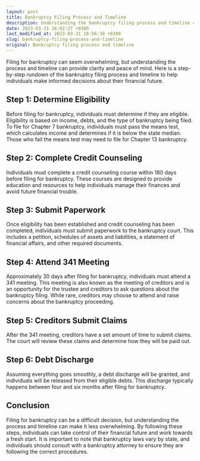 ```yaml
---
layout: post
title: Bankruptcy Filing Process and Timeline
description: Understanding the bankruptcy filing process and timeline can help individuals make informed decisions about their financial future. Learn about the steps involved in filing for bankruptcy and what to expect throughout the process.
date: 2023-03-31 16:02:27 +0300
last_modified_at: 2023-03-31 18:56:38 +0300
slug: bankruptcy-filing-process-and-timeline
original: Bankruptcy filing process and timeline
---
```

Filing for bankruptcy can seem overwhelming, but understanding the process and timeline can provide clarity and peace of mind. Here is a step-by-step rundown of the bankruptcy filing process and timeline to help individuals make informed decisions about their financial future.

## Step 1: Determine Eligibility

Before filing for bankruptcy, individuals must determine if they are eligible. Eligibility is based on income, debts, and the type of bankruptcy being filed. To file for Chapter 7 bankruptcy, individuals must pass the means test, which calculates income and determines if it is below the state median. Those who fail the means test may need to file for Chapter 13 bankruptcy.

## Step 2: Complete Credit Counseling

Individuals must complete a credit counseling course within 180 days before filing for bankruptcy. These courses are designed to provide education and resources to help individuals manage their finances and avoid future financial trouble.

## Step 3: Submit Paperwork

Once eligibility has been established and credit counseling has been completed, individuals must submit paperwork to the bankruptcy court. This includes a petition, schedules of assets and liabilities, a statement of financial affairs, and other required documents.

## Step 4: Attend 341 Meeting

Approximately 30 days after filing for bankruptcy, individuals must attend a 341 meeting. This meeting is also known as the meeting of creditors and is an opportunity for the trustee and creditors to ask questions about the bankruptcy filing. While rare, creditors may choose to attend and raise concerns about the bankruptcy proceeding.

## Step 5: Creditors Submit Claims

After the 341 meeting, creditors have a set amount of time to submit claims. The court will review these claims and determine how they will be paid out.

## Step 6: Debt Discharge

Assuming everything goes smoothly, a debt discharge will be granted, and individuals will be released from their eligible debts. This discharge typically happens between four and six months after filing for bankruptcy.

## Conclusion

Filing for bankruptcy can be a difficult decision, but understanding the process and timeline can make it less overwhelming. By following these steps, individuals can take control of their financial future and work towards a fresh start. It is important to note that bankruptcy laws vary by state, and individuals should consult with a bankruptcy attorney to ensure they are following the correct procedures.